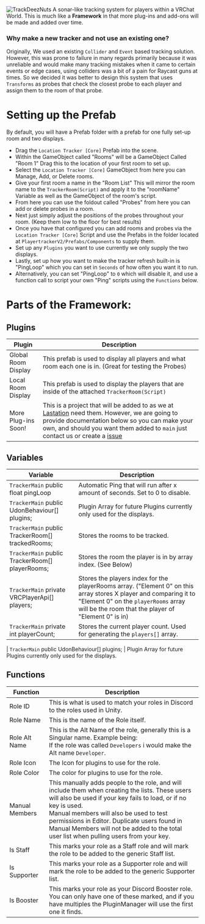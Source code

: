
![TrackDeezNuts](playertracker.png)
A sonar-like tracking system for players within a VRChat World.
This is much like a **Framework** in that more plug-ins and add-ons will be made and added over time.
### Why make a new tracker and not use an existing one?
Originally, We used an existing `Collider` and `Event` based tracking solution. However, this was prone to failure in many regards primarily because it was unreliable and would make many tracking mistakes when it came to certain events or edge cases, using colliders was a bit of a pain for Raycast guns at times. So we decided it was better to design this system that uses `Transforms` as probes that check the closest probe to each player and assign them to the room of that probe.

# Setting up the Prefab
By default, you will have a Prefab folder with a prefab for one fully set-up room and two displays.
- Drag the `Location Tracker [Core]` Prefab into the scene.
- Within the GameObject called "Rooms" will be a GameObject Called "Room 1" Drag this to the location of your first room to set up.
- Select the `Location Tracker [Core]` GameObject from here you can Manage, Add, or Delete rooms.
- Give your first room a name in the "Room List" This will mirror the room name to the `TrackerRoom(Script)` and apply it to the "roomName" Variable as well as the GameObject of the room's script.
- From here you can use the foldout called "Probes" from here you can add or delete probes in a room.
- Next just simply adjust the positions of the probes throughout your room. (Keep them low to the floor for best results)
- Once you have that configured you can add rooms and probes via the `Location Tracker [Core]` Script and use the Prefabs in the folder located at `PlayertrackerV2/Prefabs/Components` to supply them.
- Set up any `Plugins` you want to use currently we only supply the two displays.
- Lastly, set up how you want to make the tracker refresh built-in is "PingLoop" which you can set in `Seconds` of how often you want it to run.
- Alternatively, you can set "PingLoop" to `0` which will disable it, and use a function call to script your own "Ping" scripts using the `Functions` below.



# Parts of the Framework:

## Plugins

| Plugin       | Description                                                                                                                                                                                                                                                                                                                                                |
|----------------|------------------------------------------------------------------------------------------------------------------------------------------------------------------------------------------------------------------------------------------------------------------------------------------------------------------------------------------------------------|
| Global Room Display | This prefab is used to display all players and what room each one is in. (Great for testing the Probes)                                                                                                                                                                                                                                                                            |
| Local Room Display | This prefab is used to display the players that are inside of the attached `TrackerRoom(Script)`                                                                                                                                                                                                                                                                                                                        |
| More Plug-ins Soon!  | This is a project that will be added to as we at [Lastation](https://discord.gg/lastation) need them. However, we are going to provide documentation below so you can make your own, and should you want them added to `main` just contact us or create a [issue](https://github.com/LastationVRChat/Lastation-Player-Tracker/issues)                                                                                                                                                                                        |

## Variables

| Variable       | Description                                                                                                                                                                                                                                                                                                                                                |
|----------------|------------------------------------------------------------------------------------------------------------------------------------------------------------------------------------------------------------------------------------------------------------------------------------------------------------------------------------------------------------|
| `TrackerMain` public float pingLoop | Automatic Ping that will run after x amount of seconds. Set to 0 to disable.                                                                                                                                                                                                                                                                            |
| `TrackerMain` public UdonBehaviour[] plugins; | Plugin Array for future Plugins currently only used for the displays.                                                                                                                                                                                                                                                                                                                     |
| `TrackerMain` public TrackerRoom[] trackedRooms; | Stores the rooms to be tracked.                                                                                                                                                                                                                                                                                          |
| `TrackerMain` public TrackerRoom[] playerRooms; | Stores the room the player is in by array index. (See Below)                                                                                                                                                                                                                                                                                                               |
| `TrackerMain` private VRCPlayerApi[] players; | Stores the players index for the playerRooms array. ("Element 0" on this array stores X player and comparing it to "Element 0" on the `playerRooms` array will be the room that the player of "Element 0" is in)                                                                                                                                                                                                                                                                                                              |
| `TrackerMain` private int playerCount; | Stores the current player count. Used for generating the `players[]` array.                                                                                                                                                                                                       
                                    
| `TrackerMain` public UdonBehaviour[] plugins; | Plugin Array for future Plugins currently only used for the displays.   


## Functions

| Function       | Description                                                                                                                                                                                                                                                                                                                                                |
|----------------|------------------------------------------------------------------------------------------------------------------------------------------------------------------------------------------------------------------------------------------------------------------------------------------------------------------------------------------------------------|
| Role ID        | This is what is used to match your roles in Discord to the roles used in Unity.                                                                                                                                                                                                                                                                            |
| Role Name      | This is the name of the Role itself.                                                                                                                                                                                                                                                                                                                       |
| Role Alt Name  | This is the Alt Name of the role, generally this is a Singular name. Example being:<br>If the role was called `Developers` i would make the Alt name `Developer`.                                                                                                                                                                                          |
| Role Icon      | The Icon for plugins to use for the role.                                                                                                                                                                                                                                                                                                                  |
| Role Color     | The color for plugins to use for the role.                                                                                                                                                                                                                                                                                                                 |
| Manual Members | This manually adds people to the role, and will include them when creating the lists. These users will also be used if your key fails to load, or if no key is used.<br>Manual members will also be used to test permissions in Editor. Duplicate users found in Manual Members will not be added to the total user list when pulling users from your key. |
| Is Staff       | This marks your role as a Staff role and will mark the role to be added to the generic Staff list.                                                                                                                                                                                                                                                         |
| Is Supporter   | This marks your role as a Supporter role and will mark the role to be added to the generic Supporter list.                                                                                                                                                                                                                                                 |
| Is Booster     | This marks your role as your Discord Booster role. You can only have one of these marked, and if you have multiples the PluginManager will use the first one it finds.                                                                                                                                                                                     |
